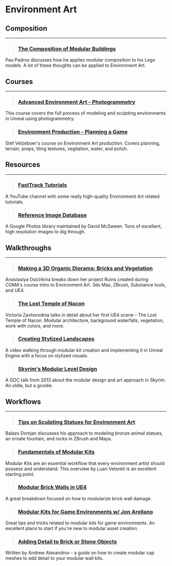 # Environment Art

## Composition
___

> ### [The Composition of Modular Buildings](https://brickset.com/article/57168/the-composition-of-modular-buildings)
Pau Padros discusses how he applies modular composition to his Lego models. A lot of these thoughts can be applied to Environment Art.
<!-- -->


## Courses
___

> ### [Advanced Environment Art - Photogrammetry](https://www.vertexschool.com/Photogrammetry-Bootcamp)
This course covers the full process of modeling and sculpting environments in Unreal using photogrammetry.
<!-- -->


> ### [Environment Production - Planning a Game](https://www.artstation.com/learning/courses/adP/planning-a-game-environment/chapters/BLYd/exporting-importing-ue5-and-maya)
Stef Velzeboer's course on Environment Art production. Covers planning, terrain, props, tiling textures, vegitation, water, and polish.

## Resources
___

> ### [FastTrack Tutorials](https://www.youtube.com/channel/UCIEGJk1_sOMt6VNeTuR3CCQ)
A YouTube channel with some really high-quality Environment Art related tutorials.
<!-- -->


> ### [Reference Image Database](https://photos.google.com/share/AF1QipM2zKMjl7DSsQzZWT-_wVHF4zge0Y8fli95OW2_fpuddnvm0M6q5DNM0bUwx25hJQ?pli=1&key=aDNzNTFHMG9JSHVzZ3p0Y2tWY3VnemROa3pDRFNB)
A Google Photos library maintained by David McSween. Tons of excellent, high resolution images to dig through.
<!-- -->

<!-- -->

## Walkthroughs
___

> ### [Making a 3D Organic Diorama: Bricks and Vegetation](https://80.lv/articles/making-a-3d-organic-diorama-bricks-and-vegetation/)
Anastasiya Osichkina breaks down her project Ruins created during CGMA's course Intro to Environment Art. 3ds Max, ZBrush, Substance tools, and UE4.
<!-- -->


> ### [The Lost Temple of Nacon](https://80.lv/articles/the-lost-temple-of-nacon-building-a-modular-environment-in-ue4/)
Victoria Zavhorodnia talks in detail about her first UE4 scene - The Lost Temple of Nacon. Modular architecture, background waterfalls, vegetation, work with colors, and more.
<!-- -->


> ### [Creating Stylized Landscapes](https://www.youtube.com/watch?v=jwcBVt_wY5Q)
A video walking through modular kit creation and implementing it in Unreal Engine with a focus on stylized visuals.
<!-- -->


> ### [Skyrim's Modular Level Design](http://blog.joelburgess.com/2013/04/skyrims-modular-level-design-gdc-2013.html)
A GDC talk from 2013 about the modular design and art approach in Skyrim. An oldie, but a goodie.
<!-- -->



## Workflows
___

> ### [Tips on Sculpting Statues for Environment Art](https://80.lv/articles/tips-on-sculpting-3d-statues-for-environment-art/)
Balazs Domjan discusses his approach to modeling bronze animal statues, an ornate fountain, and rocks in ZBrush and Maya.
<!-- -->


> ### [Fundamentals of Modular Kits](https://www.exp-points.com/exp-tutotrials-luan-vetoreti-fundamentals-of-modular-kits)
Modular Kits are an essential workflow that every environment artist should possess and understand. This overview by Luan Vetoreti is an excellent starting point.
<!-- -->


> ### [Modular Brick Walls in UE4](https://www.artstation.com/artwork/oAWOJO)
A great breakdown focused on how to modularize brick wall damage.
<!-- -->


> ### [Modular Kits for Game Environments w/ Jon Arellano](https://www.youtube.com/watch?v=77xPHfzciiY)
Great tips and tricks related to modular kits for game environments. An excellent place to start if you're new to modular asset creation.
<!-- -->


> ### [Adding Detail to Brick or Stone Objects](https://www.artstation.com/artwork/PXQKKr)
Written by Andrew Alexandrov - a guide on how to create modular cap meshes to add detail to your modular wall kits.
<!-- -->

